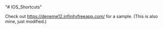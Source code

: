 "# IOS_Shortcuts" 

Check out https://deneme12.infinityfreeapp.com/ for a sample. (This is also mine, just modified.)
